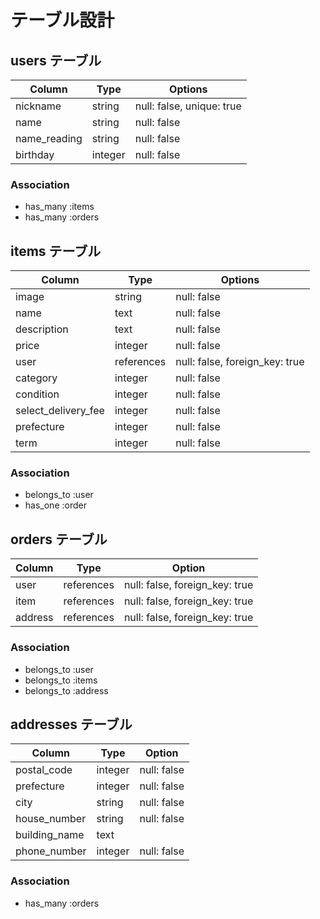 # テーブル設計

## users テーブル

| Column       | Type    | Options                   |
| ------------ | ------- | ------------------------- |
| nickname     | string  | null: false, unique: true |
| name         | string  | null: false               |
| name_reading | string  | null: false               |
| birthday     | integer | null: false               |

### Association

- has_many :items
- has_many :orders

## items テーブル

| Column              | Type       | Options                        |
| ------------------- | ---------- | ------------------------------ |
| image               | string     | null: false                    |
| name                | text       | null: false                    |
| description         | text       | null: false                    |
| price               | integer    | null: false                    |
| user                | references | null: false, foreign_key: true |
| category            | integer    | null: false                    | ActiveHash
| condition           | integer    | null: false                    | ActiveHash
| select_delivery_fee | integer    | null: false                    | ActiveHash
| prefecture          | integer    | null: false                    | ActiveHash
| term                | integer    | null: false                    | ActiveHash

### Association

- belongs_to :user
- has_one :order

## orders テーブル

| Column  | Type       | Option                         |
| ------- | ---------- | ------------------------------ |
| user    | references | null: false, foreign_key: true |
| item    | references | null: false, foreign_key: true |
| address | references | null: false, foreign_key: true |

### Association

- belongs_to :user
- belongs_to :items
- belongs_to :address


## addresses テーブル

| Column        | Type    | Option      |
| ------------- | ------- | ----------- |
| postal_code   | integer | null: false |
| prefecture    | integer | null: false | ActiveHash
| city          | string  | null: false |
| house_number  | string  | null: false |
| building_name | text    |             |
| phone_number  | integer | null: false |

### Association

- has_many :orders
